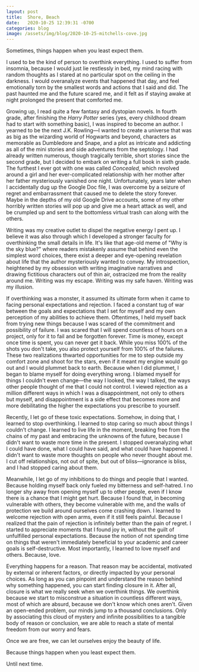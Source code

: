 ```yaml
---
layout: post
title:  Shore, Beach
date:   2020-10-25 12:39:31 -0700
categories: blog
image: /assets/img/blog/2020-10-25-mitchells-cove.jpg
---
```

Sometimes, things happen when you least expect them.

I used to be the kind of person to overthink everything. I used to suffer from insomnia, because I would just lie restlessly in bed, my mind racing with random thoughts as I stared at no particular spot on the ceiling in the darkness. I would overanalyze events that happened that day, and feel emotionally torn by the smallest words and actions that I said and did. The past haunted me and the future scared me, and it felt as if staying awake at night prolonged the present that comforted me.

Growing up, I read quite a few fantasy and dystopian novels. In fourth grade, after finishing the *Harry Potter* series (yes, every childhood dream had to start with something basic), I was inspired to become an author. I yearned to be the next J.K. Rowling––I wanted to create a universe that was as big as the wizarding world of Hogwarts and beyond, characters as memorable as Dumbledore and Snape, and a plot as intricate and addicting as all of the mini stories and side adventures from the septology. I had already written numerous, though tragically terrible, short stories since the second grade, but I decided to embark on writing a full book in sixth grade. The furthest I ever got with one was called *Concealed,* which revolved around a girl and her ever-complicated relationship with her mother after her father mysteriously vanished one night. Unfortunately, years later when I accidentally dug up the Google Doc file, I was overcome by a seizure of regret and embarrassment that caused me to delete the story forever. Maybe in the depths of my old Google Drive accounts, some of my other horribly written stories will pop up and give me a heart attack as well, and be crumpled up and sent to the bottomless virtual trash can along with the others.

Writing was my creative outlet to dispel the negative energy I pent up. I believe it was also through which I developed a stronger faculty for overthinking the small details in life. It's like that age-old meme of "Why is the sky blue?" where readers mistakenly assume that behind even the simplest word choices, there exist a deeper and eye-opening revelation about life that the author mysteriously wanted to convey. My introspection, heightened by my obsession with writing imaginative narratives and drawing fictitious characters out of thin air, ostracized me from the reality around me. Writing was my escape. Writing was my safe haven. Writing was my illusion.

If overthinking was a monster, it assumed its ultimate form when it came to facing personal expectations and rejection. I faced a constant tug of war between the goals and expectations that I set for myself and my own perception of my abilities to achieve them. Oftentimes, I held myself back from trying new things because I was scared of the commitment and possibility of failure. I was scared that I will spend countless of hours on a project, only for it to fail and be forgotten forever. Time is money, except once time is spent, you can never get it back. While you miss 100% of the shots you don't take, you also protect yourself from 100% of the failures. These two realizations thwarted opportunities for me to step outside my comfort zone and shoot for the stars, even if it meant my engine would go out and I would plummet back to earth. Because when I did plummet, I began to blame myself for doing everything wrong. I blamed myself for things I couldn't even change––the way I looked, the way I talked, the ways other people thought of me that I could not control. I viewed rejection as a million different ways in which I was a disappointment, not only to others but myself, and disappointment is a side effect that becomes more and more debilitating the higher the expectations you prescribe to yourself.

Recently, I let go of these toxic expectations. Somehow, in doing that, I learned to stop overthinking. I learned to stop caring so much about things I couldn't change. I learned to live life in the moment, breaking free from the chains of my past and embracing the unknowns of the future, because I didn't want to waste more time in the present. I stopped overanalyzing what I could have done, what I could have said, and what could have happened. I didn't want to waste more thoughts on people who never thought about me. I cut off relationships, not out of spite, but out of bliss––ignorance is bliss, and I had stopped caring about them. 

Meanwhile, I let go of my inhibitions to do things and people that I wanted. Because holding myself back only fueled my bitterness and self-hatred. I no longer shy away from opening myself up to other people, even if I know there is a chance that I might get hurt. Because I found that, in becoming vulnerable with others, they become vulnerable with me, and the walls of protection we build around ourselves come crashing down. I learned to welcome rejection with open arms, even if it still feels painful. Because I realized that the pain of rejection is infinitely better than the pain of regret. I started to appreciate moments that I found joy in, without the guilt of unfulfilled personal expectations. Because the notion of not spending time on things that weren't immediately beneficial to your academic and career goals is self-destructive. Most importantly, I learned to love myself and others. Because, love.

Everything happens for a reason. That reason may be accidental, motivated by external or inherent factors, or directly impacted by your personal choices. As long as you can pinpoint and understand the reason behind why something happened, you can start finding closure in it. After all, closure is what we really seek when we overthink things. We overthink because we start to misconstrue a situation in countless different ways, most of which are absurd, because we don't know which ones aren't. Given an open-ended problem, our minds jump to a thousand conclusions. Only by associating this cloud of mystery and infinite possibilities to a tangible body of reason or conclusion, we are able to reach a state of mental freedom from our worry and fears.

Once we are free, we can let ourselves enjoy the beauty of life.

Because things happen when you least expect them.

Until next time.
